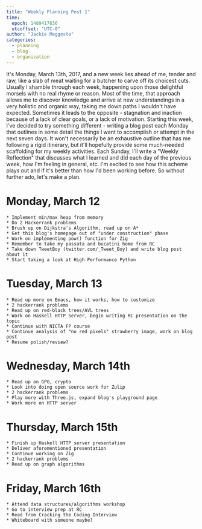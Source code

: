 ```yaml
---
title: "Weekly Planning Post 1"
time:
  epoch: 1489417836
  utcoffset: "UTC-0"
author: "Jackie Meggesto"
categories:
  - planning
  - blog
  - organization
---
```


It's Monday, March 13th, 2017, and a new week lies ahead of me, tender and raw, like a slab of meat waiting for a butcher to carve off its choicest cuts. Usually I shamble through each week, happening upon those delightful  morsels with no real rhyme or reason. Most of the time, that approach allows me to discover knowledge and arrive at new understandings in a very holistic and organic way, taking me down paths I wouldn't have expected. Sometimes it leads to the opposite - stagnation and inaction because of a lack of clear goals, or a lack of motivation.  Starting this week, I've decided to try something different - writing a blog post each Monday that outlines in some detail the things I want to accomplish or attempt in the next seven days. It won't necessarily be an exhaustive outline that has me following a rigid itinerary, but it'll hopefully provide some much-needed scaffolding for my weekly activities. Each Sunday, I'll write a "Weekly Reflection" that discusses what I learned and did each day of the previous week, how I'm feeling in general, etc. I'm excited to see how this scheme plays out and if it's better than how I'd been working before. So without further ado, let's make a plan.

# Monday, March 12

    * Implement min/max heap from memory
    * Do 2 Hackerrank problems
    * Brush up on Dijkstra's Algorithm, read up on A* 
    * Get this blog's homepage out of "under construction" phase
    * Work on implementing pow() function for Zig 
    * Remember to take my passata and bucatini home from RC 
    * Take down TweetBoy (twitter.com/_Tweet_Boy) and write blog post about it
    * Start taking a look at High Performance Python
    
# Tuesday, March 13

    * Read up more on Emacs, how it works, how to customize
    * 2 hackerrank problems
    * Read up on red-black trees/AVL trees
    * Work on Haskell HTTP Server, begin writing RC presentation on the topic
    * Continue with NICTA FP course
    * Continue analysis of "no red pixels" strawberry image, work on blog post
    * Resume polish/review?
    
# Wednesday, March 14th

    * Read up on GPG, crypto
    * Look into doing open source work for Zulip
    * 2 hackerrank problems
    * Play more with Three.js, expand blog's playground page
    * Work more on HTTP server
    
# Thursday, March 15th

    * Finish up Haskell HTTP server presentation
    * Deliver aforementioned presentation
    * Continue working on Zig
    * 2 hackerrank problems
    * Read up on graph algorithms
    
# Friday, March 16th

    * Attend data structures/algorithms workshop
    * Go to interview prep at RC
    * Read from Cracking the Coding Interview
    * Whiteboard with someone maybe? 


